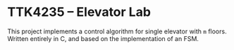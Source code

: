 # TTK4235 – Elevator Lab

This project implements a control algorithm for single elevator with `m` floors. Written entirely in C, and based on the implementation of an FSM.
